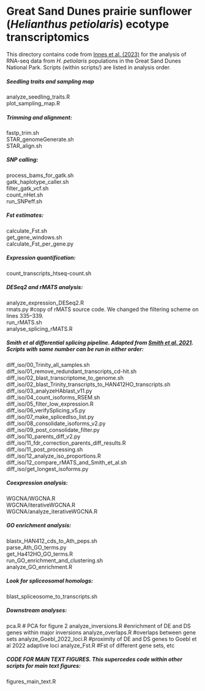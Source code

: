 Great Sand Dunes prairie sunflower (*Helianthus petiolaris*) ecotype transcriptomics
====================================

This directory contains code from [Innes et al. (2023)](https://doi.org/10.1101/2023.04.22.537924) for the analysis of RNA-seq data from *H. petiolaris* populations in the Great Sand Dunes National Park. Scripts (within scripts/) are listed in analysis order.


##### Seedling traits and sampling map
analyze_seedling_traits.R  
plot_sampling_map.R 
  

##### Trimming and alignment:
fastp_trim.sh  
STAR_genomeGenerate.sh  
STAR_align.sh
  

##### SNP calling:
process_bams_for_gatk.sh  
gatk_haplotype_caller.sh  
filter_gatk_vcf.sh  
count_nHet.sh  
run_SNPeff.sh


##### Fst estimates:
calculate_Fst.sh  
get_gene_windows.sh  
calculate_Fst_per_gene.py


##### Expression quantification:
count_transcripts_htseq-count.sh


##### DESeq2 and rMATS analysis:
analyze_expression_DESeq2.R  
rmats.py #copy of rMATS source code. We changed the filtering scheme on lines 335–339.  
run_rMATS.sh  
analyse_splicing_rMATS.R


##### Smith et al differential splicing pipeline. Adapted from [Smith et al. 2021](https://github.com/chriscrsmith/SunflowerAberrantSplicing). Scripts with same number can be run in either order:
diff_iso/00_Trinity_all_samples.sh  
diff_iso/01_remove_redundant_transcripts_cd-hit.sh  
diff_iso/02_blast_transcriptome_to_genome.sh  
diff_iso/02_blast_Trinity_transcripts_to_HAN412HO_transcripts.sh  
diff_iso/03_analyzeHAblast_v11.py  
diff_iso/04_count_isoforms_RSEM.sh  
diff_iso/05_filter_low_expression.R  
diff_iso/06_verifySplicing_v5.py  
diff_iso/07_make_splicedIso_list.py  
diff_iso/08_consolidate_isoforms_v2.py  
diff_iso/09_post_consolidate_filter.py  
diff_iso/10_parents_diff_v2.py  
diff_iso/11_fdr_correction_parents_diff_results.R  
diff_iso/11_post_processing.sh  
diff_iso/12_analyze_iso_proportions.R  
diff_iso/12_compare_rMATS_and_Smith_et_al.sh  
diff_iso/get_longest_isoforms.py


##### Coexpression analysis:
WGCNA/WGCNA.R  
WGCNA/iterativeWGCNA.R  
WGCNA/analyze_iterativeWGCNA.R


##### GO enrichment analysis:
blastx_HAN412_cds_to_Ath_peps.sh  
parse_Ath_GO_terms.py  
get_Ha412HO_GO_terms.R  
run_GO_enrichment_and_clustering.sh  
analyze_GO_enrichment.R


##### Look for spliceosomal homologs:
blast_spliceosome_to_transcripts.sh


##### Downstream analyses:
pca.R # PCA for figure 2
analyze_inversions.R #enrichment of DE and DS genes within major inversions
analyze_overlaps.R #overlaps between gene sets 
analyze_Goebl_2022_loci.R #proximity of DE and DS genes to Goebl et al 2022 adaptive loci
analyze_Fst.R #Fst of different gene sets, etc


##### CODE FOR MAIN TEXT FIGURES. This supercedes code within other scripts for main text figures:
figures_main_text.R
